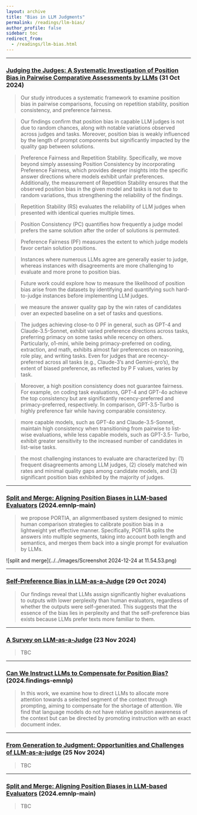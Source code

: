 ```yaml
---
layout: archive
title: "Bias in LLM Judgments"
permalink: /readings/llm-bias/
author_profile: false
sidebar: toc
redirect_from:
  - /readings/llm-bias.html
---
```


---
### [Judging the Judges: A Systematic Investigation of Position Bias in Pairwise Comparative Assessments by LLMs](https://arxiv.org/pdf/2406.07791) (31 Oct 2024)

> Our study introduces a systematic framework to examine position bias
in pairwise comparisons, focusing on repetition stability, position consistency,
and preference fairness.

> Our findings confirm that position bias in capable LLM judges is not
due to random chances, along with notable variations observed across judges and
tasks. Moreover, position bias is weakly influenced by the length of prompt components but significantly impacted by the quality gap between solutions. 

> Preference Fairness and Repetition Stability. Specifically, we move beyond
simply assessing Position Consistency by incorporating Preference Fairness, which provides deeper
insights into the specific answer directions where
models exhibit unfair preferences. Additionally,
the measurement of Repetition Stability ensures
that the observed position bias in the given model
and tasks is not due to random variations, thus
strengthening the reliability of the findings.

> Repetition Stability (RS) evaluates the reliability of LLM judges when presented with identical
queries multiple times. 

> Position Consistency (PC) quantifies how frequently a judge model prefers the same solution
after the order of solutions is permuted.

> Preference Fairness (PF) measures the extent
to which judge models favor certain solution positions.

> Instances where numerous LLMs
agree are generally easier to judge, whereas instances with disagreements are more challenging to evaluate and more prone to position bias.

> Future work could explore
how to measure the likelihood of position bias arise
from the datasets by identifying and quantifying
such hard-to-judge instances before implementing
LLM judges.

> we measure the answer quality gap by the win rates of candidates over
an expected baseline on a set of tasks and questions.

> The judges achieving close-to 0 PF in general, such as GPT-4 and Claude-3.5-Sonnet, exhibit varied preference directions across
tasks, preferring primacy on some tasks while recency on others. Particularly, o1-mini, while being
primacy-preferred on coding, extraction, and math,
exhibits almost fair preferences on reasoning, role
play, and writing tasks. Even for judges that are
recency-preferred across all tasks (e.g., Claude-3’s
and Gemini-pro’s), the extent of biased preference,
as reflected by P F values, varies by task.

> Moreover, a high position consistency does not
guarantee fairness. For example, on coding task
evaluations, GPT-4 and GPT-4o achieve the top
consistency but are significantly recency-preferred
and primacy-preferred, respectively. In comparison, GPT-3.5-Turbo is highly preference fair while
having comparable consistency.

> more capable models, such as GPT-4o
and Claude-3.5-Sonnet, maintain high consistency
when transitioning from pairwise to list-wise evaluations, while less capable models, such as GPT-3.5-
Turbo, exhibit greater sensitivity to the increased
number of candidates in list-wise tasks.

> the
most challenging instances to evaluate are characterized by: (1) frequent disagreements among LLM
judges, (2) closely matched win rates and minimal
quality gaps among candidate models, and (3) significant position bias exhibited by the majority of
judges. 


---
### [Split and Merge: Aligning Position Biases in LLM-based Evaluators](https://aclanthology.org/2024.emnlp-main.621.pdf) (2024.emnlp-main)

> we propose PORTIA, an alignmentbased system designed to mimic human comparison strategies to calibrate position bias in a
lightweight yet effective manner. Specifically,
PORTIA splits the answers into multiple segments, taking into account both length and semantics, and merges them back into a single
prompt for evaluation by LLMs.

![split and merge](../../images/Screenshot 2024-12-24 at 11.54.53.png)


---
### [Self-Preference Bias in LLM-as-a-Judge](https://arxiv.org/pdf/2410.21819) (29 Oct 2024)

> Our findings reveal that LLMs assign significantly higher evaluations to outputs with lower perplexity than human evaluators, regardless of whether the outputs were self-generated. This suggests that the essence of the bias lies in perplexity and that the self-preference bias exists because LLMs prefer texts more familiar to them.

---
### [A Survey on LLM-as-a-Judge](https://arxiv.org/pdf/2411.15594) (23 Nov 2024)

> TBC


---
### [Can We Instruct LLMs to Compensate for Position Bias?](https://aclanthology.org/2024.findings-emnlp.732.pdf) (2024.findings-emnlp)

> In this work, we examine how to direct LLMs to allocate more attention towards a
selected segment of the context through prompting, aiming to compensate for the shortage of
attention. We find that language models do not
have relative position awareness of the context
but can be directed by promoting instruction
with an exact document index. 

---
### [From Generation to Judgment: Opportunities and Challenges of LLM-as-a-judge](https://arxiv.org/pdf/2411.16594) (25 Nov 2024)

> TBC

<!-- ---
### []() ()

> TBC-->


<!-- ---
### []() ()

> TBC-->

<!-- ---
### []() ()

> TBC-->


<!-- ---
### []() ()

> TBC-->

<!-- ---
### []() ()

> TBC-->

---
### [Split and Merge: Aligning Position Biases in LLM-based Evaluators](https://aclanthology.org/2024.emnlp-main.621.pdf) (2024.emnlp-main)

> TBC
